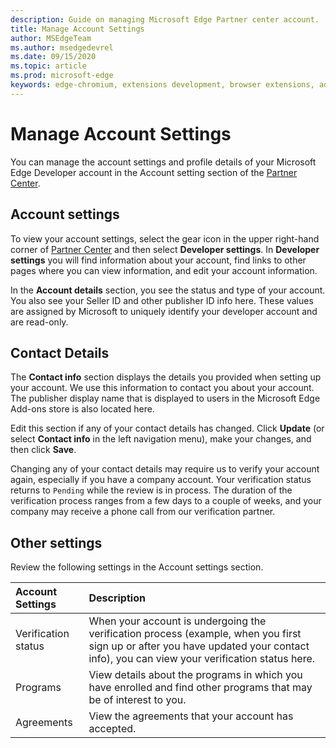 ```yaml
---
description: Guide on managing Microsoft Edge Partner center account.
title: Manage Account Settings
author: MSEdgeTeam
ms.author: msedgedevrel
ms.date: 09/15/2020
ms.topic: article
ms.prod: microsoft-edge
keywords: edge-chromium, extensions development, browser extensions, addons, partner center, developer
---
```


# Manage Account Settings  

You can manage the account settings and profile details of your Microsoft Edge Developer account in the Account setting section of the [Partner Center][MicrosoftPartnerCenter].  

## Account settings  

To view your account settings, select the gear icon in the upper right-hand corner of [Partner Center][MicrosoftPartnerCenter] and then select **Developer settings**.  In **Developer settings** you will find information about your account, find links to other pages where you can view information, and edit your account information.  

In the **Account details** section, you see the status and type of your account.  You also see your Seller ID and other publisher ID info here.  These values are assigned by Microsoft to uniquely identify your developer account and are read-only.  

## Contact Details  

The **Contact info** section displays the details you provided when setting up your account.  We use this information to contact you about your account.  The publisher display name that is displayed to users in the Microsoft Edge Add-ons store is also located here. 
  
Edit this section if any of your contact details has changed. Click **Update** \(or select **Contact info** in the left navigation menu\), make your changes, and then click **Save**.  

Changing any of your contact details may require us to verify your account again, especially if you have a company account.  Your verification status returns to `Pending` while the review is in process.  The duration of the verification process ranges from a few days to a couple of weeks, and your company may receive a phone call from our verification partner.  

## Other settings  

Review the following settings in the Account settings section.  

| Account Settings | Description |  
|:--- |:--- |  
| Verification status | When your account is undergoing the verification process \(example, when you first sign up or after you have updated your contact info\), you can view your verification status here. |  
| Programs | View details about the programs in which you have enrolled and find other programs that may be of interest to you.  
| Agreements | View the agreements that your account has accepted. |  

<!-- image links -->  

<!-- links -->  

[MicrosoftPartnerCenter]: https://partner.microsoft.com/dashboard/microsoftedge/public/login?ref=dd "Partner Center"  
